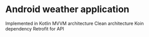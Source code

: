 # Android weather application
Implemented in Kotlin
MVVM architecture 
Clean architecture
Koin dependency
Retrofit for API 

